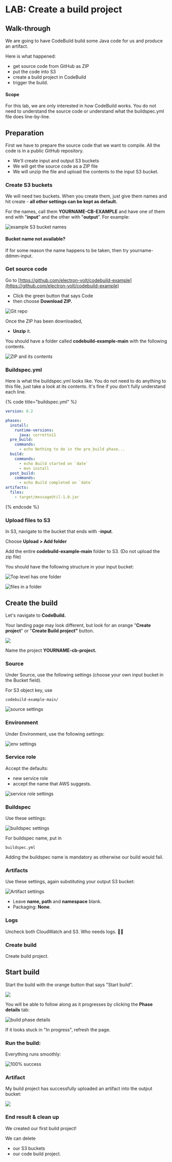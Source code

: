 # LAB: Create a build project

## Walk-through&#x20;

We are going to have CodeBuild build some Java code for us and produce an artifact.&#x20;

Here is what happened:

* get source code from GitHub as ZIP&#x20;
* put the code into S3
* create a build project in CodeBuild
* trigger the build.

#### Scope

For this lab, we are only interested in how CodeBuild works. You do not need to understand the source code or understand what the buildspec.yml file does line-by-line.&#x20;

## Preparation

First we have to prepare the source code that we want to compile. All the code is in a public GitHub repository.&#x20;

* We'll create input and output S3 buckets
* We will get the source code as a ZIP file
* We will unzip the file and upload the contents to the input S3 bucket.

### Create S3 buckets

We will need two buckets. When you create them, just give them names and hit create - **all other settings can be kept as default.**&#x20;

For the names, call them **YOURNAME-CB-EXAMPLE** and have one of them end with "**input**" and the other with "**output**". For example:

![example S3 bucket names](<../../../.gitbook/assets/image (420).png>)

#### Bucket name not available?&#x20;

If for some reason the name happens to be taken, then try yourname-ddmm-input. &#x20;

### Get source code

Go to [https://github.com/electron-volt/codebuild-example](https://github.com/electron-volt/codebuild-example)

* Click the green button that says Code
* then choose **Download ZIP.**

![Git repo](<../../../.gitbook/assets/image (264).png>)

Once the ZIP has been downloaded,&#x20;

* **Unzip** it.

You should have a folder called **codebuild-example-main** with the following contents.&#x20;

![ZIP and its contents](<../../../.gitbook/assets/image (463) (1).png>)

### Buildspec.yml

Here is what the buildspec.yml looks like. You do not need to do anything to this file, just take a look at its contents. It's fine if you don't fully understand each line.&#x20;

{% code title="buildspec.yml" %}
```yaml
version: 0.2

phases:
  install:
    runtime-versions:
      java: corretto11
  pre_build:
    commands:
      - echo Nothing to do in the pre_build phase...
  build:
    commands:
      - echo Build started on `date`
      - mvn install
  post_build:
    commands:
      - echo Build completed on `date`
artifacts:
  files:
    - target/messageUtil-1.0.jar
```
{% endcode %}

### Upload files to S3

In S3, navigate to the bucket that ends with -**input**.&#x20;

Choose **Upload > Add folder**

Add the entire **codebuild-example-main** folder to S3. (Do not upload the zip file)

You should have the following structure in your input bucket:

![Top level has one folder](<../../../.gitbook/assets/image (52).png>)

![files in a folder](<../../../.gitbook/assets/image (310) (1).png>)

## Create the build

Let's navigate to **CodeBuild.**&#x20;

Your landing page may look different, but look for an orange "**Create project**" or "**Create Build project"** button.

![](<../../../.gitbook/assets/image (98).png>)

Name the project **YOURNAME-cb-project.**

### Source

Under Source, use the following settings (choose your own input bucket in the Bucket field).

For S3 object key, use

```
codebuild-example-main/
```

![source settings](<../../../.gitbook/assets/image (137).png>)

### Environment

Under Environment, use the following settings:

![env settings](<../../../.gitbook/assets/image (449).png>)

### Service role

Accept the defaults:&#x20;

* new service role&#x20;
* accept the name that AWS suggests.&#x20;

![service role settings](<../../../.gitbook/assets/image (206).png>)

### Buildspec

Use these settings:

![buildspec settings](<../../../.gitbook/assets/image (422).png>)

For buildspec name, put in&#x20;

```
buildspec.yml
```

Adding the buildspec name is mandatory as otherwise our build would fail.

### Artifacts

Use these settings, again substituting your output S3 bucket:

![Artifact settings](<../../../.gitbook/assets/image (340).png>)

* Leave **name, path** and **namespace** blank.&#x20;
* Packaging: **None**.

### Logs

Uncheck both CloudWatch and S3. Who needs logs. 🤷🏽

### Create build

Create build project.&#x20;

## Start build

Start the build with the orange button that says "Start build".&#x20;

![](<../../../.gitbook/assets/image (157).png>)

You will be able to follow along as it progresses by clicking the **Phase details** tab:

![build phase details](<../../../.gitbook/assets/image (221).png>)

If it looks stuck in "In progress", refresh the page.&#x20;

### Run the build:

Everything runs smoothly:

![100% success](<../../../.gitbook/assets/image (182).png>)

### Artifact

My build project has successfully uploaded an artifact into the output bucket:

![](<../../../.gitbook/assets/image (155) (1).png>)

### End result & clean up

We created our first build project!&#x20;

We can delete

* our S3 buckets
* our code build project.&#x20;
